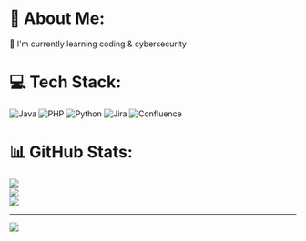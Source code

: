 # 💫 About Me:
🧩 I'm currently learning coding & cybersecurity<br>


# 💻 Tech Stack:
![Java](https://img.shields.io/badge/java-%23ED8B00.svg?style=for-the-badge&logo=openjdk&logoColor=white) ![PHP](https://img.shields.io/badge/php-%23777BB4.svg?style=for-the-badge&logo=php&logoColor=white) ![Python](https://img.shields.io/badge/python-3670A0?style=for-the-badge&logo=python&logoColor=ffdd54) ![Jira](https://img.shields.io/badge/jira-%230A0FFF.svg?style=for-the-badge&logo=jira&logoColor=white) ![Confluence](https://img.shields.io/badge/confluence-%23172BF4.svg?style=for-the-badge&logo=confluence&logoColor=white)
# 📊 GitHub Stats:
![](https://github-readme-stats.vercel.app/api?username=ea3gdx&theme=aura&hide_border=false&include_all_commits=false&count_private=true)<br/>
![](https://nirzak-streak-stats.vercel.app/?user=ea3gdx&theme=aura&hide_border=false)<br/>
![](https://github-readme-stats.vercel.app/api/top-langs/?username=ea3gdx&theme=aura&hide_border=false&include_all_commits=false&count_private=true&layout=compact)

---
[![](https://visitcount.itsvg.in/api?id=ea3gdx&icon=0&color=0)](https://visitcount.itsvg.in)

<!-- Proudly created with GPRM ( https://gprm.itsvg.in ) -->
